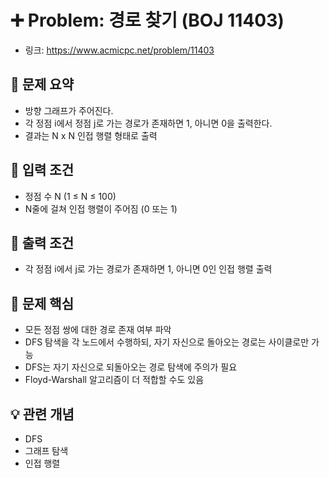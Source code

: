 # ➕ Problem: 경로 찾기 (BOJ 11403)

- 링크: https://www.acmicpc.net/problem/11403

## 📌 문제 요약

- 방향 그래프가 주어진다.
- 각 정점 i에서 정점 j로 가는 경로가 존재하면 1, 아니면 0을 출력한다.
- 결과는 N x N 인접 행렬 형태로 출력

## 🔢 입력 조건

- 정점 수 N (1 ≤ N ≤ 100)
- N줄에 걸쳐 인접 행렬이 주어짐 (0 또는 1)

## 🎯 출력 조건

- 각 정점 i에서 j로 가는 경로가 존재하면 1, 아니면 0인 인접 행렬 출력

## 🧠 문제 핵심

- 모든 정점 쌍에 대한 경로 존재 여부 파악
- DFS 탐색을 각 노드에서 수행하되, 자기 자신으로 돌아오는 경로는 사이클로만 가능
- DFS는 자기 자신으로 되돌아오는 경로 탐색에 주의가 필요
- Floyd-Warshall 알고리즘이 더 적합할 수도 있음

## 💡 관련 개념

- DFS
- 그래프 탐색
- 인접 행렬
